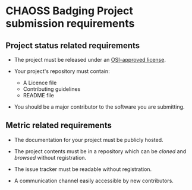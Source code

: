 # CHAOSS Badging Project submission requirements


## Project status related requirements

- The project must be released under an [OSI-approved license](https://opensource.org/licenses).

- Your project's repository must contain:
  - A Licence file
  - Contributing guidelines
  - README file

- You should be a major contributor to the software you are submitting.

## Metric related requirements

- The documentation for your project must be publicly hosted.

- The project contents must be in a repository which can be _cloned_ and _browsed_ without registration.

- The issue tracker must be readable without registration.

- A communication channel easily accessible by new contributors.
<!--To be considered if the issue tracker is also used for communication?-->
